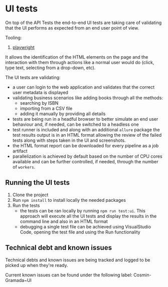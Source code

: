 # UI tests

On top of the API Tests the end-to-end UI tests are taking care of validating that the UI performs as expected from an end user point of view.

Tooling:

 1. [playwright](https://github.com/Microsoft/playwright)

It allows the identification of the HTML elements on the page and the interaction with them through actions like a normal user would do (click, type text, selecting from a drop-down, etc).

The UI tests are validating:

  - a user can login to the web application and validates that the correct user metadata is displayed
  - validating business scenarios like adding books through all the methods:
    - searching by ISBN
    - importing from a CSV file
    - adding it manually by providing all details
  - tests are being run in a headful browser to better simulate an end user behaviour and, if needed, can be switched to a headless one
  - test runner is included and along with an additional `allure` package the test results output is in an HTML format allowing the review of the failed tests along with steps taken in the UI and screenshots.
  - the HTML format report can be downloaded for every pipeline as a job artifact
  - parallelization is achieved by default based on the number of CPU cores available and can be further controlled, if needed, through the number of `workers`.
 

 ## Running the UI tests
 1. Clone the project
 2. Run `npm install` to install locally the needed packages
 3. Run the tests
    - the tests can be ran locally by running `npm run test:ui`. This approach will execute all the UI tests and display the results in the command line and also in an HTML format
    - debugging a single test file can be achieved using VisualStudio Code, opening the test file and using the Run functionality

 ## Technical debt and known issues
 Technical debts and known issues are being tracked and logged to be picked up when they're ready.

 Current known issues can be found under the following label: Cosmin-Gramada~UI